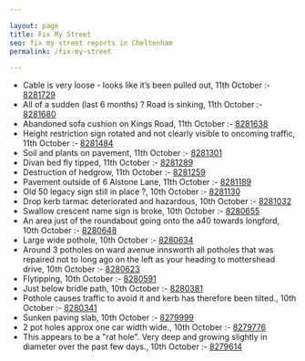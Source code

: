 ```yaml
---

layout: page
title: Fix My Street
seo: fix my street reports in Cheltenham
permalink: /fix-my-street

---
```


<!-- fix_marker starts -->

- Cable is very loose - looks like it’s been pulled out, 11th October :- [8281729](https://www.fixmystreet.com/report/8281729)
- All of a sudden (last 6 months) ? Road is sinking, 11th October :- [8281680](https://www.fixmystreet.com/report/8281680)
- Abandoned sofa cushion on Kings Road, 11th October :- [8281638](https://www.fixmystreet.com/report/8281638)
- Height restriction sign rotated and not clearly visible to oncoming traffic, 11th October :- [8281484](https://www.fixmystreet.com/report/8281484)
- Soil and plants on pavement, 11th October :- [8281301](https://www.fixmystreet.com/report/8281301)
- Divan bed fly tipped, 11th October :- [8281289](https://www.fixmystreet.com/report/8281289)
- Destruction of hedgrow, 11th October :- [8281259](https://www.fixmystreet.com/report/8281259)
- Pavement outside of 6 Alstone Lane, 11th October :- [8281189](https://www.fixmystreet.com/report/8281189)
- Old 50 legacy sign still in place ?, 10th October :- [8281130](https://www.fixmystreet.com/report/8281130)
- Drop kerb tarmac deteriorated and hazardous, 10th October :- [8281032](https://www.fixmystreet.com/report/8281032)
- Swallow crescent name sign is broke, 10th October :- [8280655](https://www.fixmystreet.com/report/8280655)
- An area just of the roundabout going onto the a40 towards longford, 10th October :- [8280648](https://www.fixmystreet.com/report/8280648)
- Large wide pothole, 10th October :- [8280634](https://www.fixmystreet.com/report/8280634)
- Around 3 potholes on ward avenue innsworth all potholes that was repaired not to long ago on the left as your heading to mottershead drive, 10th October :- [8280623](https://www.fixmystreet.com/report/8280623)
- Flytipping, 10th October :- [8280591](https://www.fixmystreet.com/report/8280591)
- Just below bridle path, 10th October :- [8280381](https://www.fixmystreet.com/report/8280381)
- Pothole causes traffic to avoid it and kerb has therefore been tilted., 10th October :- [8280341](https://www.fixmystreet.com/report/8280341)
- Sunken paving slab, 10th October :- [8279999](https://www.fixmystreet.com/report/8279999)
- 2 pot holes approx one car width wide., 10th October :- [8279776](https://www.fixmystreet.com/report/8279776)
- This appears to be a "rat hole". Very deep and growing slightly in diameter over the past few days., 10th October :- [8279614](https://www.fixmystreet.com/report/8279614)

<!-- fix_marker ends -->